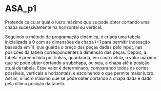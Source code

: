 # ASA_p1

Pretende calcular qual o lucro máximo que se pode obter cortando uma chapa sucessivamente na horizontal ou vertical.

Seguindo o método de programação dinâmica, é criada uma tabela inicializada a 0 com as dimensões da chapa (+1 para permitir indexação baseada em 1), que guarda o preço das peças dadas pelo input, nas posições da tabela correspondentes à dimensão das peças.
Depois, a tabela é preenchida por linhas, guardando, em cada célula, o valor máximo que se pode obter cortando a subchapa, ou seja, a chapa até à posição atual da tabela. Esse valor é determinado, comparando todos os cortes possíveis, verticais e horizontais, e escolhendo o que permite maior lucro. Assim, o lucro máximo que se pode obter cortando a chapa dada é dado pela última posição da tabela.
